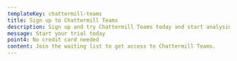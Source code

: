 ```yaml
---
templateKey: chattermill-teams
title: Sign up to Chattermill Teams
description: Sign up and try Chattermill Teams today and start analysing customer feedback at scale.
message: Start your trial today
point4: No credit card needed
content: Join the waiting list to get access to Chattermill Teams.
---
```


